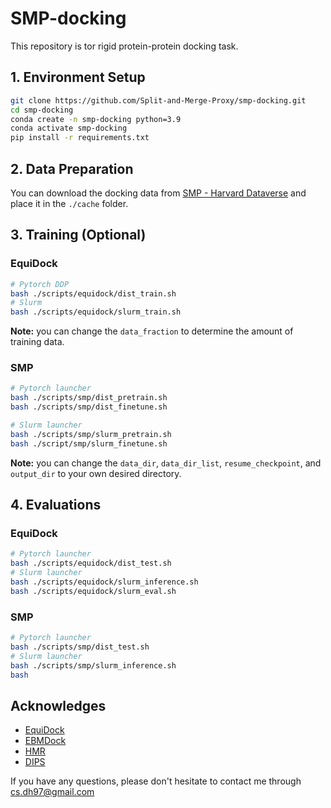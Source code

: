 # SMP-docking 
This repository is tor rigid protein-protein docking task.

## 1. Environment Setup

```bash
git clone https://github.com/Split-and-Merge-Proxy/smp-docking.git
cd smp-docking
conda create -n smp-docking python=3.9
conda activate smp-docking
pip install -r requirements.txt
```

## 2. Data Preparation
You can download the docking data from [SMP - Harvard Dataverse](https://doi.org/10.7910/DVN/22AUPR) and place it in the `./cache` folder.

## 3. Training (Optional)
### EquiDock
```bash
# Pytorch DDP
bash ./scripts/equidock/dist_train.sh
# Slurm 
bash ./scripts/equidock/slurm_train.sh
```
**Note:** you can change the `data_fraction` to determine the amount of training data.

### SMP
```bash
# Pytorch launcher
bash ./scripts/smp/dist_pretrain.sh
bash ./scripts/smp/dist_finetune.sh

# Slurm launcher
bash ./scripts/smp/slurm_pretrain.sh
bash ./script/smp/slurm_finetune.sh
```
**Note:** you can change the `data_dir`, `data_dir_list`, `resume_checkpoint`, and `output_dir` to your own desired directory.



## 4. Evaluations
### EquiDock
```bash
# Pytorch launcher
bash ./scripts/equidock/dist_test.sh
# Slurm launcher
bash ./scripts/equidock/slurm_inference.sh
bash ./scripts/equidock/slurm_eval.sh
```

### SMP
```bash
# Pytorch launcher
bash ./scripts/smp/dist_test.sh
# Slurm launcher
bash ./scripts/smp/slurm_inference.sh
bash 
```


## Acknowledges
- [EquiDock](https://github.com/octavian-ganea/equidock_public)
- [EBMDock](https://github.com/wuhuaijin/EBMDock)
- [HMR](https://github.com/bytedance/HMR)
- [DIPS](https://github.com/drorlab/DIPS)


If you have any questions, please don't hesitate to contact me through [cs.dh97@gmail.com](cs.dh97@gmail.com)